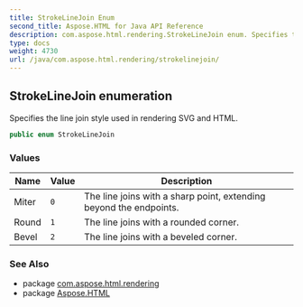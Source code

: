 ```yaml
---
title: StrokeLineJoin Enum
second_title: Aspose.HTML for Java API Reference
description: com.aspose.html.rendering.StrokeLineJoin enum. Specifies the line join style used in rendering SVG and HTML
type: docs
weight: 4730
url: /java/com.aspose.html.rendering/strokelinejoin/
---
```

## StrokeLineJoin enumeration

Specifies the line join style used in rendering SVG and HTML.

```java
public enum StrokeLineJoin
```

### Values

| Name | Value | Description |
| --- | --- | --- |
| Miter | `0` | The line joins with a sharp point, extending beyond the endpoints. |
| Round | `1` | The line joins with a rounded corner. |
| Bevel | `2` | The line joins with a beveled corner. |

### See Also

* package [com.aspose.html.rendering](../../com.aspose.html.rendering/)
* package [Aspose.HTML](../../)
